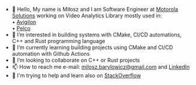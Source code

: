 - 👋 Hello, My name is Miłosz and I am Software Engineer at [Motorola Solutions](https://pracawmotoroli.pl/en) working on Video Analytics Library mostly used in:\
     • [Avigilon](https://www.avigilon.com)\
     • [Pelco](https://www.pelco.com)
- 👀 I’m interested in building systems with CMake, CI/CD automations, C++ and Rust programming language
- 🌱 I’m currently learning building projects using CMake and CI/CD automation with Github Actions
- 💞️ I’m looking to collaborate on C++ or Rust projects
- 📫 How to reach me e-mail: milosz.barylowicz@gmail.com and [LinkedIn](https://www.linkedin.com/in/milosz-barylowicz)
- 📙 I'm trying to help and learn also on [StackOverflow](https://stackoverflow.com/users/7152750/m-bary%c5%82owicz)

<!---
milosz-barylowicz/milosz-barylowicz is a ✨ special ✨ repository because its `README.md` (this file) appears on your GitHub profile.
You can click the Preview link to take a look at your changes.
--->
